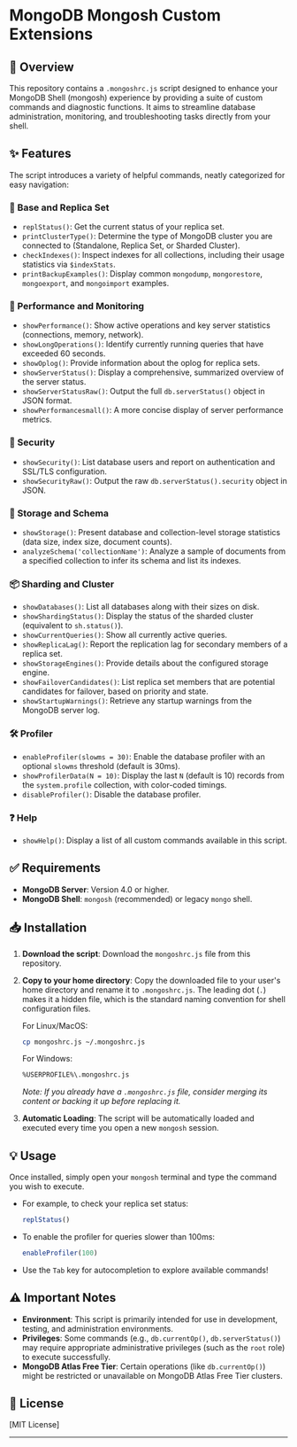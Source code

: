 # MongoDB Mongosh Custom Extensions

## 🚀 Overview

This repository contains a `.mongoshrc.js` script designed to enhance your MongoDB Shell (mongosh) experience by providing a suite of custom commands and diagnostic functions. It aims to streamline database administration, monitoring, and troubleshooting tasks directly from your shell.

## ✨ Features

The script introduces a variety of helpful commands, neatly categorized for easy navigation:

### 🔧 Base and Replica Set
* `replStatus()`: Get the current status of your replica set.
* `printClusterType()`: Determine the type of MongoDB cluster you are connected to (Standalone, Replica Set, or Sharded Cluster).
* `checkIndexes()`: Inspect indexes for all collections, including their usage statistics via `$indexStats`.
* `printBackupExamples()`: Display common `mongodump`, `mongorestore`, `mongoexport`, and `mongoimport` examples.

### 🚀 Performance and Monitoring
* `showPerformance()`: Show active operations and key server statistics (connections, memory, network).
* `showLongOperations()`: Identify currently running queries that have exceeded 60 seconds.
* `showOplog()`: Provide information about the oplog for replica sets.
* `showServerStatus()`: Display a comprehensive, summarized overview of the server status.
* `showServerStatusRaw()`: Output the full `db.serverStatus()` object in JSON format.
* `showPerformancesmall()`: A more concise display of server performance metrics.

### 🔐 Security
* `showSecurity()`: List database users and report on authentication and SSL/TLS configuration.
* `showSecurityRaw()`: Output the raw `db.serverStatus().security` object in JSON.

### 💾 Storage and Schema
* `showStorage()`: Present database and collection-level storage statistics (data size, index size, document counts).
* `analyzeSchema('collectionName')`: Analyze a sample of documents from a specified collection to infer its schema and list its indexes.

### 📦 Sharding and Cluster
* `showDatabases()`: List all databases along with their sizes on disk.
* `showShardingStatus()`: Display the status of the sharded cluster (equivalent to `sh.status()`).
* `showCurrentQueries()`: Show all currently active queries.
* `showReplicaLag()`: Report the replication lag for secondary members of a replica set.
* `showStorageEngines()`: Provide details about the configured storage engine.
* `showFailoverCandidates()`: List replica set members that are potential candidates for failover, based on priority and state.
* `showStartupWarnings()`: Retrieve any startup warnings from the MongoDB server log.

### 🛠️ Profiler
* `enableProfiler(slowms = 30)`: Enable the database profiler with an optional `slowms` threshold (default is 30ms).
* `showProfilerData(N = 10)`: Display the last `N` (default is 10) records from the `system.profile` collection, with color-coded timings.
* `disableProfiler()`: Disable the database profiler.

### ❓ Help
* `showHelp()`: Display a list of all custom commands available in this script.

## ✅ Requirements

* **MongoDB Server**: Version 4.0 or higher.
* **MongoDB Shell**: `mongosh` (recommended) or legacy `mongo` shell.

## 📥 Installation

1.  **Download the script**:
    Download the `mongoshrc.js` file from this repository.

2.  **Copy to your home directory**:
    Copy the downloaded file to your user's home directory and rename it to `.mongoshrc.js`. The leading dot (`.`) makes it a hidden file, which is the standard naming convention for shell configuration files.


    For Linux/MacOS:
    ```bash
    cp mongoshrc.js ~/.mongoshrc.js
    ```
    

    For Windows:
     ```bash
     %USERPROFILE%\.mongoshrc.js
     ```
    *Note: If you already have a `.mongoshrc.js` file, consider merging its content or backing it up before replacing it.*
4.  **Automatic Loading**:
    The script will be automatically loaded and executed every time you open a new `mongosh` session.

## 💡 Usage

Once installed, simply open your `mongosh` terminal and type the command you wish to execute.
* For example, to check your replica set status:
    ```javascript
    replStatus()
    ```
* To enable the profiler for queries slower than 100ms:
    ```javascript
    enableProfiler(100)
    ```
* Use the `Tab` key for autocompletion to explore available commands!

## ⚠️ Important Notes

* **Environment**: This script is primarily intended for use in development, testing, and administration environments.
* **Privileges**: Some commands (e.g., `db.currentOp()`, `db.serverStatus()`) may require appropriate administrative privileges (such as the `root` role) to execute successfully.
* **MongoDB Atlas Free Tier**: Certain operations (like `db.currentOp()`) might be restricted or unavailable on MongoDB Atlas Free Tier clusters.

## 📜 License

[MIT License]

---
